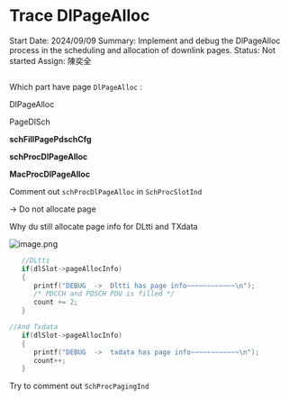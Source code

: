 # Trace DlPageAlloc

Start Date: 2024/09/09
Summary: Implement and debug the DlPageAlloc process in the scheduling and allocation of downlink pages.
Status: Not started
Assign: 陳奕全

```jsx

```

Which part have page `DlPageAlloc` :

DlPageAlloc

PageDlSch

**schFillPagePdschCfg**

**schProcDlPageAlloc**

**MacProcDlPageAlloc**

Comment out `schProcDlPageAlloc` in `SchProcSlotInd`

→ 
Do not allocate page

Why du still allocate page info for DLtti and TXdata

![image.png](image%2053.png)

```c
   //DLtti
   if(dlSlot->pageAllocInfo)
   {
      printf("DEBUG  ->  Dltti has page info~~~~~~~~~~~~\n");
      /* PDCCH and PDSCH PDU is filled */
      count += 2;
   }

//And Txdata
   if(dlSlot->pageAllocInfo)
   {
      printf("DEBUG  ->  txdata has page info~~~~~~~~~~~~\n");
      count++;
   }
```

Try to comment out `SchProcPagingInd`